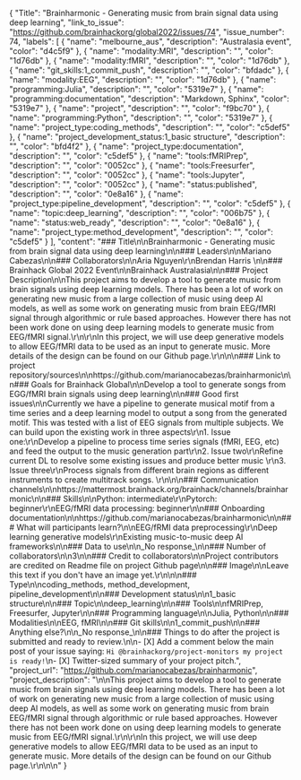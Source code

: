 {
  "Title": "Brainharmonic - Generating music from brain signal data using deep learning",
  "link_to_issue": "https://github.com/brainhackorg/global2022/issues/74",
  "issue_number": 74,
  "labels": [
    {
      "name": "melbourne_aus",
      "description": "Australasia event",
      "color": "d4c5f9"
    },
    {
      "name": "modality:MRI",
      "description": "",
      "color": "1d76db"
    },
    {
      "name": "modality:fMRI",
      "description": "",
      "color": "1d76db"
    },
    {
      "name": "git_skills:1_commit_push",
      "description": "",
      "color": "bfdadc"
    },
    {
      "name": "modality:EEG",
      "description": "",
      "color": "1d76db"
    },
    {
      "name": "programming:Julia",
      "description": "",
      "color": "5319e7"
    },
    {
      "name": "programming:documentation",
      "description": "Markdown, Sphinx",
      "color": "5319e7"
    },
    {
      "name": "project",
      "description": "",
      "color": "f9bc70"
    },
    {
      "name": "programming:Python",
      "description": "",
      "color": "5319e7"
    },
    {
      "name": "project_type:coding_methods",
      "description": "",
      "color": "c5def5"
    },
    {
      "name": "project_development_status:1_basic structure",
      "description": "",
      "color": "bfd4f2"
    },
    {
      "name": "project_type:documentation",
      "description": "",
      "color": "c5def5"
    },
    {
      "name": "tools:fMRIPrep",
      "description": "",
      "color": "0052cc"
    },
    {
      "name": "tools:Freesurfer",
      "description": "",
      "color": "0052cc"
    },
    {
      "name": "tools:Jupyter",
      "description": "",
      "color": "0052cc"
    },
    {
      "name": "status:published",
      "description": "",
      "color": "0e8a16"
    },
    {
      "name": "project_type:pipeline_development",
      "description": "",
      "color": "c5def5"
    },
    {
      "name": "topic:deep_learning",
      "description": "",
      "color": "006b75"
    },
    {
      "name": "status:web_ready",
      "description": "",
      "color": "0e8a16"
    },
    {
      "name": "project_type:method_development",
      "description": "",
      "color": "c5def5"
    }
  ],
  "content": "### Title\n\nBrainharmonic - Generating music from brain signal data using deep learning\n\n### Leaders\n\nMariano Cabezas\n\n### Collaborators\n\nAria Nguyen\r\nBrendan Harris \n\n### Brainhack Global 2022 Event\n\nBrainhack Australasia\n\n### Project Description\n\nThis project aims to develop a tool to generate music from brain signals using deep learning models. There has been a lot of work on generating new music from a large collection of music using deep AI models, as well as some work on generating music from brain EEG/fMRI signal through algorithmic or rule based approaches. However there has not been work done on using deep learning models to generate music from EEG/fMRI signal.\r\n\r\nIn this project, we will use deep generative models to allow EEG/fMRI data to be used as an input to generate music. More details of the design can be found on our Github page.\r\n\n\n### Link to project repository/sources\n\nhttps://github.com/marianocabezas/brainharmonic\n\n### Goals for Brainhack Global\n\nDevelop a tool to generate songs from EGG/fMRI brain signals using deep learning\n\n### Good first issues\n\nCurrently we have a pipeline to generate musical motif from a time series and a deep learning model to output a song from the generated motif. This was tested with a list of EEG signals from multiple subjects. We can build upon the existing work in three aspects\r\n1. Issue one:\r\nDevelop a pipeline to process time series signals (fMRI, EEG, etc) and feed the output to the music generation part\r\n2. Issue two\r\nRefine current DL to resolve some existing issues and produce better music  \r\n3. Issue three\r\nProcess signals from different brain regions as different instruments to create multitrack songs. \r\n\n\n### Communication channels\n\nhttps://mattermost.brainhack.org/brainhack/channels/brainharmonic\n\n### Skills\n\nPython: intermediate\r\nPytorch: beginner\r\nEEG/fMRI data processing: beginner\n\n### Onboarding documentation\n\nhttps://github.com/marianocabezas/brainharmonic\n\n### What will participants learn?\n\nEEG/fRMI data preprocessing\r\nDeep learning generative models\r\nExisting music-to-music deep AI frameworks\n\n### Data to use\n\n_No response_\n\n### Number of collaborators\n\n3\n\n### Credit to collaborators\n\nProject contributors are credited on Readme file on project Github page\n\n### Image\n\nLeave this text if you don't have an image yet.\r\n\n\n### Type\n\ncoding_methods, method_development, pipeline_development\n\n### Development status\n\n1_basic structure\n\n### Topic\n\ndeep_learning\n\n### Tools\n\nfMRIPrep, Freesurfer, Jupyter\n\n### Programming language\n\nJulia, Python\n\n### Modalities\n\nEEG, fMRI\n\n### Git skills\n\n1_commit_push\n\n### Anything else?\n\n_No response_\n\n### Things to do after the project is submitted and ready to review.\n\n- [X] Add a comment below the main post of your issue saying: `Hi @brainhackorg/project-monitors my project is ready!`\n- [X] Twitter-sized summary of your project pitch.",
  "project_url": "https://github.com/marianocabezas/brainharmonic",
  "project_description": "\n\nThis project aims to develop a tool to generate music from brain signals using deep learning models. There has been a lot of work on generating new music from a large collection of music using deep AI models, as well as some work on generating music from brain EEG/fMRI signal through algorithmic or rule based approaches. However there has not been work done on using deep learning models to generate music from EEG/fMRI signal.\r\n\r\nIn this project, we will use deep generative models to allow EEG/fMRI data to be used as an input to generate music. More details of the design can be found on our Github page.\r\n\n\n"
}
